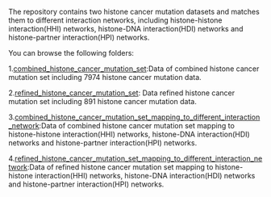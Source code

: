 The repository contains two histone cancer mutation datasets and matches them to different interaction networks, including histone-histone interaction(HHI) networks, histone-DNA interaction(HDI) networks and histone-partner interaction(HPI) networks.

You can browse the following folders:

  1.[combined_histone_cancer_mutation_set](combined_histone_cancer_mutation_set.csv):Data of combined histone cancer mutation set including 7974 histone cancer mutation data.
  
  2.[refined_histone_cancer_mutation_set](refined_histone_cancer_mutation_set.csv): Data refined histone cancer mutation set including 891 histone cancer mutation data.
  
  3.[combined_histone_cancer_mutation_set_mapping_to_different_interaction_network](combined_histone_cancer_mutation_set_mapping_to_different_interaction_network.zip):Data of combined histone cancer mutation set mapping to histone-histone interaction(HHI) networks, histone-DNA interaction(HDI) networks and histone-partner interaction(HPI) networks.
  
  4.[refined_histone_cancer_mutation_set_mapping_to_different_interaction_network](refined_histone_cancer_mutation_set_mapping_to_different_interaction_network.zip):Data of refined histone cancer mutation set mapping to histone-histone interaction(HHI) networks, histone-DNA interaction(HDI) networks and histone-partner interaction(HPI) networks.

